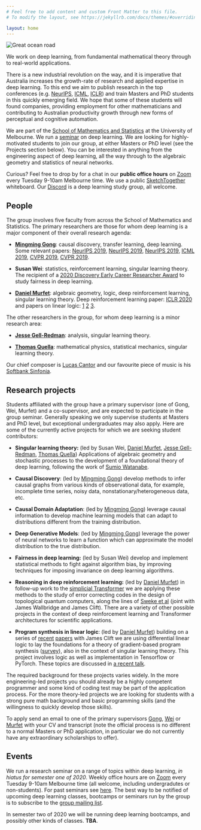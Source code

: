 ```yaml
---
# Feel free to add content and custom Front Matter to this file.
# To modify the layout, see https://jekyllrb.com/docs/themes/#overriding-theme-defaults

layout: home
---
```


![Great ocean road](https://outbackfree.imgix.net/content/tours/Grayline/Great_Ocean_Road/064OK_IMGP0415-X2.jpg?w=1740&h=980&fit=crop&crop=center&auto=format)

We work on deep learning, from fundamental mathematical theory through to real-world applications. 

There is a new industrial revolution on the way, and it is imperative that Australia increases the growth-rate of research and applied expertise in deep learning. To this end we aim to publish research in the top conferences (e.g. [NeurIPS](https://nips.cc/), [ICML](https://icml.cc/), [ICLR](https://iclr.cc/)) and train Masters and PhD students in this quickly emerging field. We hope that some of these students will found companies, providing employment for other mathematicians and contributing to Australian productivity growth through new forms of perceptual and cognitive automation.

We are part of the [School of Mathematics and Statistics](https://ms.unimelb.edu.au/home) at the University of Melbourne. We run a [seminar](http://therisingsea.org/post/seminar-ch/) on deep learning. We are looking for highly-motivated students to join our group, at either Masters or PhD level (see the Projects section below). You can be interested in anything from the engineering aspect of deep learning, all the way through to the algebraic geometry and statistics of neural networks.

Curious? Feel free to drop by for a chat in our **public office hours** on [Zoom](https://unimelb.zoom.us/j/537135126) every Tuesday 9-10am Melbourne time. We use a public [SketchTogether](https://app.sketchtogether.com/s/sketch/k0ysT.u.1/) whiteboard. Our [Discord](https://discord.gg/XwAc3hH) is a deep learning study group, all welcome.

<!--*Iluka is an Aboriginal Australian word meaning: [by the sea](https://www.gnb.nsw.gov.au/place_naming/placename_search/extract?id=MackXtrXan).*-->

## People

The group involves five faculty from across the School of Mathematics and Statistics. The primary researchers are those for whom deep learning is a major component of their overall research agenda:

* **[Mingming Gong](https://mingming-gong.github.io/)**: causal discovery, transfer learning, deep learning. Some relevant papers: [NeurIPS 2019](https://arxiv.org/abs/1907.02690), [NeurIPS 2019](https://papers.nips.cc/paper/8912-likelihood-free-overcomplete-ica-and-applications-in-causal-discovery.pdf), [NeurIPS 2019](https://papers.nips.cc/paper/9506-specific-and-shared-causal-relation-modeling-and-mechanism-based-clustering.pdf), [ICML 2019](http://proceedings.mlr.press/v97/huang19g/huang19g.pdf), [CVPR 2019](https://arxiv.org/abs/1809.05852), [CVPR 2019](https://arxiv.org/pdf/1904.01870.pdf).

* **Susan Wei**: statistics, reinforcement learning, singular learning theory. The recipient of a [2020 Discovery Early Career Researcher Award](https://dataportal.arc.gov.au/NCGP/Web/Grant/Grant/DE200101253) to study fairness in deep learning.

* **[Daniel Murfet](http://therisingsea.org/)**: algebraic geometry, logic, deep reinforcement learning, singular learning theory. Deep reinforcement learning paper: [ICLR 2020](https://openreview.net/forum?id=rkecJ6VFvr) and papers on linear logic: [1](https://arxiv.org/abs/1407.2650) [2](https://arxiv.org/abs/1805.10770) [3](https://arxiv.org/abs/1805.11813).

The other researchers in the group, for whom deep learning is a minor research area:

* **[Jesse Gell-Redman](https://sites.google.com/site/jessegellredman/)**: analysis, singular learning theory.

* **[Thomas Quella](https://researchers.ms.unimelb.edu.au/~tquella@unimelb/#home)**: mathematical physics, statistical mechanics, singular learning theory.

Our chief composer is [Lucas Cantor](https://www.lucascantormusic.com/) and our favourite piece of music is his [Softbank Sinfonia](https://www.lucascantormusic.com/softbanksinfonia).

## Research projects

Students affiliated with the group have a primary supervisor (one of Gong, Wei, Murfet) and a co-supervisor, and are expected to participate in the group seminar. Generally speaking we only supervise students at Masters and PhD level, but exceptional undergraduates may also apply. Here are some of the currently active projects for which we are seeking student contributors:

* **Singular learning theory:** (led by Susan Wei, [Daniel Murfet](http://therisingsea.org/), [Jesse Gell-Redman](https://sites.google.com/site/jessegellredman/), [Thomas Quella](https://researchers.ms.unimelb.edu.au/~tquella@unimelb/#home)) Applications of algebraic geometry and stochastic processes to the development of a foundational theory of deep learning, following the work of [Sumio Watanabe](http://watanabe-www.math.dis.titech.ac.jp/users/swatanab/singular-learning-theory.html).

* **Causal Discovery**: (led by [Mingming Gong](https://mingming-gong.github.io/)) develop methods to infer causal graphs from various kinds of observational data, for example, incomplete time series, noisy data, nonstationary/heterogeneous data, etc.

* **Causal Domain Adaptation**: (led by [Mingming Gong](https://mingming-gong.github.io/)) leverage causal information to develop machine learning models that can adapt to distributions different from the training distribution.

* **Deep Generative Models**: (led by [Mingming Gong](https://mingming-gong.github.io/)) leverage the power of neural networks to learn a function which can approximate the model distribution to the true distribution.

* **Fairness in deep learning:** (led by Susan Wei) develop and implement statistical methods to fight against algorithm bias, by improving techniques for imposing invariance on deep learning algorithms.

* **Reasoning in deep reinforcement learning:** (led by [Daniel Murfet](http://therisingsea.org/)) in follow-up work to the [simplicial Transformer](https://openreview.net/forum?id=rkecJ6VFvr) we are applying these methods to the study of error correcting codes in the design of topological quantum computers, along the lines of [Sweke et al](https://arxiv.org/abs/1810.07207) (joint with James Wallbridge and James Clift). There are a variety of other possible projects in the context of deep reinforcement learning and Transformer architectures for scientific applications.

* **Program synthesis in linear logic**: (led by [Daniel Murfet](http://therisingsea.org/)) building on a series of [recent](https://arxiv.org/abs/1805.10770) [papers](https://arxiv.org/abs/1805.11813) with James Clift we are using differential linear logic to lay the foundations for a theory of gradient-based program synthesis ([survey](https://gist.github.com/dmurfet/688af9d4413cbb9a13ca5d50b28ddcbc)), also in the context of singular learning theory. This project involves logic as well as implementation in Tensorflow or PyTorch. These topics are discussed in [a recent talk](https://youtu.be/IW4LjjAWrO4).

The required background for these projects varies widely. In the more engineering-led projects you should already be a highly competent programmer and some kind of coding test may be part of the application process. For the more theory-led projects we are looking for students with a strong pure math background and basic programming skills (and the willingness to quickly develop those skills).

To apply send an email to one of the primary supervisors [Gong](mailto:mingming.gong@unimelb.edu.au), [Wei](mailto:susan.wei@unimelb.edu.au) or [Murfet](mailto:d.murfet@unimelb.edu.au) with your CV and transcript (note the official process is no different to a normal Masters or PhD application, in particular we do not currently have any extraordinary scholarships to offer).

## Events

We run a research seminar on a range of topics within deep learning, *in hiatus for semester one of 2020*. Weekly office hours are on [Zoom](https://unimelb.zoom.us/j/537135126) every Tuesday 9-10am Melbourne time (all welcome, including undergradutes or non-students). For past seminars see [here](seminar). The best way to be notified of upcoming deep learning classes, bootcamps or seminars run by the group is to subscribe to the [group mailing list](https://tinyletter.com/mdlg). 

In semester two of 2020 we will be running deep learning bootcamps, and possibly other kinds of classes. **TBA**.
